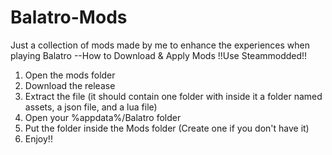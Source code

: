 # Balatro-Mods
Just a collection of mods made by me to enhance the experiences when playing Balatro
--How to Download & Apply Mods
!!Use Steammodded!!

1. Open the mods folder
2. Download the release
3. Extract the file (it should contain one folder with inside it a folder named assets, a json file, and a lua file)
4. Open your %appdata%/Balatro folder
5. Put the folder inside the Mods folder (Create one if you don't have it)
6. Enjoy!!
